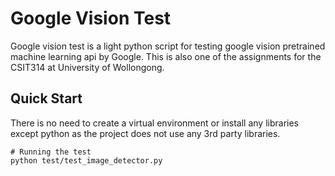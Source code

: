 # Google Vision Test

Google vision test is a light python script for testing google vision pretrained machine learning api by Google. This is also one of the assignments for the CSIT314 at University of Wollongong.

## Quick Start
There is no need to create a virtual environment or install any libraries except python as the project does not use any 3rd party libraries.

```
# Running the test
python test/test_image_detector.py
```